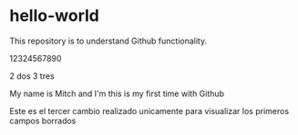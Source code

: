 # hello-world
This repository is to understand Github functionality.

12324567890
 

2 dos
3 tres 

My name is Mitch and I'm this is my first time with Github

Este es el tercer cambio realizado unicamente para visualizar los primeros campos borrados
